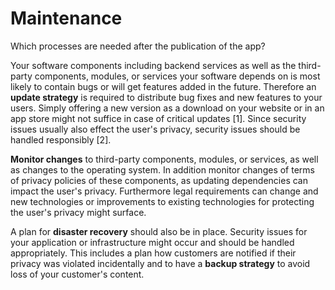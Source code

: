 # Maintenance

Which processes are needed after the publication of the app?

Your software components including backend services as well as the third-party components, modules, or services your software depends on is most likely to contain bugs or will get features added in the future. Therefore an **update strategy** is required to distribute bug fixes and new features to your users. Simply offering a new version as a download on your website or in an app store might not suffice in case of critical updates \[1\]. Since security issues usually also effect the user's privacy, security issues should be handled responsibly \[2\].

**Monitor changes** to third-party components, modules, or services, as well as changes to the operating system. In addition monitor changes of terms of privacy policies of these components, as updating dependencies can impact the user's privacy. Furthermore legal requirements can change and new technologies or improvements to existing technologies for protecting the user's privacy might surface.

A plan for **disaster recovery** should also be in place. Security issues for your application or infrastructure might occur and should be handled appropriately. This includes a plan how customers are notified if their privacy was violated incidentally and to have a **backup strategy** to avoid loss of your customer's content.

